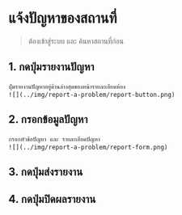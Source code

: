 # แจ้งปัญหาของสถานที่
> ต้องเข้าสู่ระบบ และ ค้นหาสถานที่ก่อน
## 1. กดปุ่มรายงานปัญหา
    ปุ่มรายงานปัญหาอยู่ด้านล่างสุดของหน้ารายละเอียดห้อง
    ![](../img/report-a-problem/report-button.png)
## 2. กรอกข้อมูลปัญหา
    กรอกหัวข้อปัญหา และ รายละเอียดปัญหา
    ![](../img/report-a-problem/report-form.png)
## 3. กดปุ่มส่งรายงาน
## 4. กดปุ่มปิดผลรายงาน

